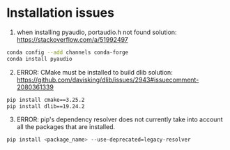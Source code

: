 # Installation issues
1. when installing pyaudio, portaudio.h not found
solution: https://stackoverflow.com/a/51992497
```bash
conda config --add channels conda-forge 
conda install pyaudio
```
2. ERROR: CMake must be installed to build dlib
solution: https://github.com/davisking/dlib/issues/2943#issuecomment-2080361339
```bash
pip install cmake==3.25.2
pip install dlib==19.24.2
```
3. ERROR: pip's dependency resolver does not currently take into account all the packages that are installed.
```bash
pip install <package_name> --use-deprecated=legacy-resolver
```
